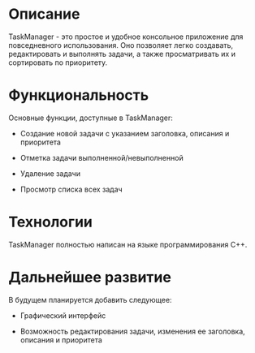 # Описание
TaskManager - это простое и удобное консольное приложение для повседневного использования. Оно позволяет легко создавать, редактировать и выполнять задачи, а также просматривать их и сортировать по приоритету.
# Функциональность
Основные функции, доступные в TaskManager:
- Создание новой задачи с указанием заголовка, описания и приоритета

- Отметка задачи выполненной/невыполненной

- Удаление задачи

- Просмотр списка всех задач
# Технологии
TaskManager полностью написан на языке программирования C++.
# Дальнейшее развитие
В будущем планируется добавить следующее:
- Графический интерфейс

- Возможность редактирования задачи, изменения ее заголовка, описания и приоритета
